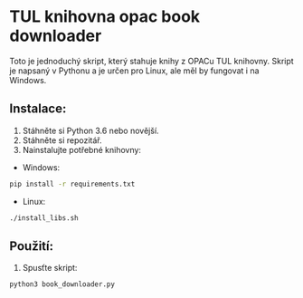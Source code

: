 # TUL knihovna opac book downloader

Toto je jednoduchý skript, který stahuje knihy z OPACu TUL knihovny. Skript je napsaný v Pythonu a je určen pro Linux, ale měl by fungovat i na Windows.

## Instalace:

1. Stáhněte si Python 3.6 nebo novější.
2. Stáhněte si repozitář.
3. Nainstalujte potřebné knihovny:
- Windows: 
```cmd
pip install -r requirements.txt
```
- Linux: 
```bash
./install_libs.sh
```

## Použití:

1. Spusťte skript:
```bash
python3 book_downloader.py
```
